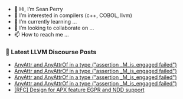 - 👋 Hi, I’m Sean Perry
- 👀 I’m interested in compilers (c++, COBOL, llvm)
- 🌱 I’m currently learning ...
- 💞️ I’m looking to collaborate on ...
- 📫 How to reach me ...

<!---
s66perry/s66perry is a ✨ special ✨ repository because its `README.md` (this file) appears on your GitHub profile.
You can click the Preview link to take a look at your changes.
--->
### 📕 Latest LLVM Discourse Posts

<!-- DISCOURSE-LLVM:START -->
- [AnyAttr and AnyAttrOf in a type &lpar;&quot;assertion _M_is_engaged failed&quot;&rpar;](https://discourse.llvm.org/t/anyattr-and-anyattrof-in-a-type-assertion-m-is-engaged-failed/73044#post_5)
- [AnyAttr and AnyAttrOf in a type &lpar;&quot;assertion _M_is_engaged failed&quot;&rpar;](https://discourse.llvm.org/t/anyattr-and-anyattrof-in-a-type-assertion-m-is-engaged-failed/73044#post_4)
- [AnyAttr and AnyAttrOf in a type &lpar;&quot;assertion _M_is_engaged failed&quot;&rpar;](https://discourse.llvm.org/t/anyattr-and-anyattrof-in-a-type-assertion-m-is-engaged-failed/73044#post_3)
- [AnyAttr and AnyAttrOf in a type &lpar;&quot;assertion _M_is_engaged failed&quot;&rpar;](https://discourse.llvm.org/t/anyattr-and-anyattrof-in-a-type-assertion-m-is-engaged-failed/73044#post_2)
- [[RFC] Design for APX feature EGPR and NDD support](https://discourse.llvm.org/t/rfc-design-for-apx-feature-egpr-and-ndd-support/73031#post_3)
<!-- DISCOURSE-LLVM:END -->
